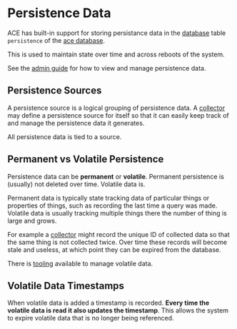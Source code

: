 # Persistence Data

ACE has built-in support for storing persistance data in the [database](../database/index.md) table `persistence` of the [ace database](../database/ace.md).

This is used to maintain state over time and across reboots of the system.

See the [admin guide](../admin/persistence.md) for how to view and manage persistence data.

## Persistence Sources

A persistence source is a logical grouping of persistence data. A [collector](../design/collector.md) may define a persistence source for itself so that it can easily keep track of and manage the persistence data it generates.

All persistence data is tied to a source.

## Permanent vs Volatile Persistence

Persistence data can be **permanent** or **volatile**. Permanent persistence is (usually) not deleted over time. Volatile data is.

Permanent data is typically state tracking data of particular things or properties of things, such as recording the last time a query was made. Volatile data is usually tracking multiple things there the number of thing is large and grows.

For example a [collector](../design/collector.md) might record the unique ID of collected data so that the same thing is not collected twice. Over time these records will become stale and useless, at which point they can be expired from the database.

There is [tooling](../admin/persistence.md) available to manage volatile data.

## Volatile Data Timestamps

When volatile data is added a timestamp is recorded. **Every time the volatile data is read it also updates the timestamp**. This allows the system to expire volatile data that is no longer being referenced.
